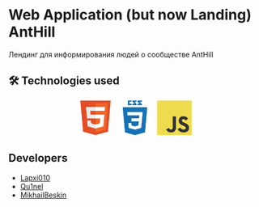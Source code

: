 # Web Application (but now Landing) AntHill

Лендинг для информирования людей о сообществе AntHill

## :hammer_and_wrench: Technologies used

<div align=center>
<img src="https://github.com/devicons/devicon/blob/master/icons/html5/html5-original.svg" title="HTML5" alt="HTML" width="70" height="70"/>&nbsp;
<img src="https://github.com/devicons/devicon/blob/master/icons/css3/css3-plain-wordmark.svg"  title="CSS3" alt="CSS" width="70" height="70"/>&nbsp;
<img src="https://github.com/devicons/devicon/blob/master/icons/javascript/javascript-original.svg"  title="JAVASCRIPT" alt="JAVASCRIPT" width="70" height="70"/>&nbsp;
</div>

## Developers

- [Lapxi010](https://github.com/Lapxi010)
- [Qu1nel](https://github.com/Qu1nel)
- [MikhailBeskin](https://github.com/MikhailBeskin)